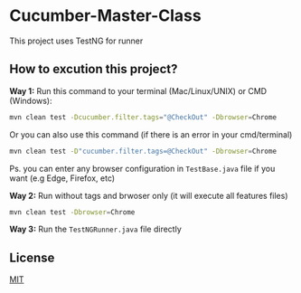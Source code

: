 # Cucumber-Master-Class

This project uses TestNG for runner

## How to excution this project?
**Way 1:** 
Run this command to your terminal (Mac/Linux/UNIX) or CMD (Windows): 
```bash
mvn clean test -Dcucumber.filter.tags="@CheckOut" -Dbrowser=Chrome
```

Or you can also use this command (if there is an error in your cmd/terminal)
```bash
mvn clean test -D"cucumber.filter.tags=@CheckOut" -Dbrowser=Chrome
```

Ps. you can enter any browser configuration in ```TestBase.java``` file if you want (e.g Edge, Firefox, etc)

 
 
**Way 2:**
Run without tags and brwoser only (it will execute all features files)
```bash
mvn clean test -Dbrowser=Chrome
```  
 
 
**Way 3:**
Run the ```TestNGRunner.java``` file directly



## License
[MIT](https://choosealicense.com/licenses/mit/)
